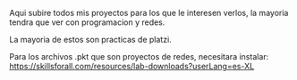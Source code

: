 Aqui subire todos mis proyectos para los que le interesen verlos, la mayoria tendra que ver con programacion y redes.

La mayoria de estos son practicas de platzi.

Para los archivos .pkt que son proyectos de redes, necesitara instalar:
https://skillsforall.com/resources/lab-downloads?userLang=es-XL

